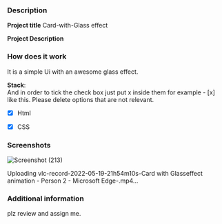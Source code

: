 ### Description

**Project title**
Card-with-Glass effect

**Project Description**

### How does it work
It is a simple Ui with an awesome glass effect.

**Stack**:  
And in order to tick the check box just put x inside them for example - [x] like this. Please delete options that are not relevant.

- [x] Html
- [x] CSS






### Screenshots

![Screenshot (213)](https://user-images.githubusercontent.com/73521123/169350174-410ac565-a32c-478a-859c-18511ea6445c.png)

Uploading vlc-record-2022-05-19-21h54m10s-Card with Glasseffect animation - Person 2 - Microsoft​ Edge-.mp4…



### Additional information
plz review and assign me.
